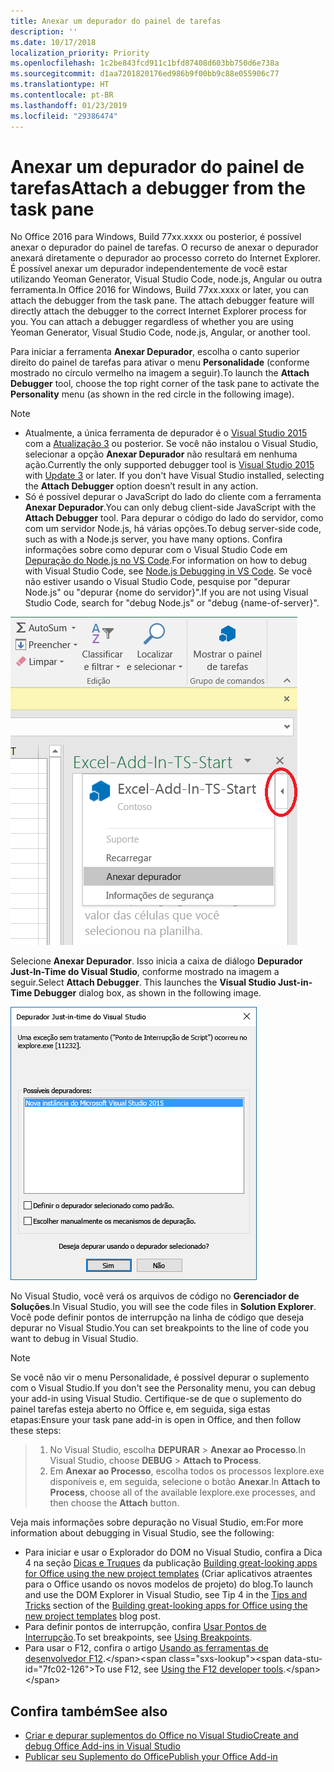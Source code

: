 ```yaml
---
title: Anexar um depurador do painel de tarefas
description: ''
ms.date: 10/17/2018
localization_priority: Priority
ms.openlocfilehash: 1c2be843fcd911c1bfd87408d603bb750d6e738a
ms.sourcegitcommit: d1aa7201820176ed986b9f00bb9c88e055906c77
ms.translationtype: HT
ms.contentlocale: pt-BR
ms.lasthandoff: 01/23/2019
ms.locfileid: "29386474"
---
```

# <a name="attach-a-debugger-from-the-task-pane"></a><span data-ttu-id="7fc02-102">Anexar um depurador do painel de tarefas</span><span class="sxs-lookup"><span data-stu-id="7fc02-102">Attach a debugger from the task pane</span></span>

<span data-ttu-id="7fc02-p101">No Office 2016 para Windows, Build 77xx.xxxx ou posterior, é possível anexar o depurador do painel de tarefas. O recurso de anexar o depurador anexará diretamente o depurador ao processo correto do Internet Explorer. É possível anexar um depurador independentemente de você estar utilizando Yeoman Generator, Visual Studio Code, node.js, Angular ou outra ferramenta.</span><span class="sxs-lookup"><span data-stu-id="7fc02-p101">In Office 2016 for Windows, Build 77xx.xxxx or later, you can attach the debugger from the task pane. The attach debugger feature will directly attach the debugger to the correct Internet Explorer process for you. You can attach a debugger regardless of whether you are using Yeoman Generator, Visual Studio Code, node.js, Angular, or another tool.</span></span> 

<span data-ttu-id="7fc02-106">Para iniciar a ferramenta **Anexar Depurador**, escolha o canto superior direito do painel de tarefas para ativar o menu **Personalidade** (conforme mostrado no círculo vermelho na imagem a seguir).</span><span class="sxs-lookup"><span data-stu-id="7fc02-106">To launch the **Attach Debugger** tool, choose the top right corner of the task pane to activate the **Personality** menu (as shown in the red circle in the following image).</span></span>   

> [!NOTE]
> - <span data-ttu-id="7fc02-p102">Atualmente, a única ferramenta de depurador é o [Visual Studio 2015](https://www.visualstudio.com/downloads/) com a [Atualização 3](https://msdn.microsoft.com/library/mt752379.aspx) ou posterior. Se você não instalou o Visual Studio, selecionar a opção **Anexar Depurador** não resultará em nenhuma ação.</span><span class="sxs-lookup"><span data-stu-id="7fc02-p102">Currently the only supported debugger tool is [Visual Studio 2015](https://www.visualstudio.com/downloads/) with [Update 3](https://msdn.microsoft.com/library/mt752379.aspx) or later. If you don't have Visual Studio installed, selecting the **Attach Debugger** option doesn’t result in any action.</span></span>   
> - <span data-ttu-id="7fc02-109">Só é possível depurar o JavaScript do lado do cliente com a ferramenta **Anexar Depurador**.</span><span class="sxs-lookup"><span data-stu-id="7fc02-109">You can only debug client-side JavaScript with the **Attach Debugger** tool.</span></span> <span data-ttu-id="7fc02-110">Para depurar o código do lado do servidor, como com um servidor Node.js, há várias opções.</span><span class="sxs-lookup"><span data-stu-id="7fc02-110">To debug server-side code, such as with a Node.js server, you have many options.</span></span> <span data-ttu-id="7fc02-111">Confira informações sobre como depurar com o Visual Studio Code em [Depuração do Node.js no VS Code](https://code.visualstudio.com/docs/nodejs/nodejs-debugging).</span><span class="sxs-lookup"><span data-stu-id="7fc02-111">For information on how to debug with Visual Studio Code, see [Node.js Debugging in VS Code](https://code.visualstudio.com/docs/nodejs/nodejs-debugging).</span></span> <span data-ttu-id="7fc02-112">Se você não estiver usando o Visual Studio Code, pesquise por "depurar Node.js" ou "depurar {nome do servidor}".</span><span class="sxs-lookup"><span data-stu-id="7fc02-112">If you are not using Visual Studio Code, search for "debug Node.js" or "debug {name-of-server}".</span></span>

![Captura de tela do menu Anexar Depurador](../images/attach-debugger.png)

<span data-ttu-id="7fc02-p104">Selecione **Anexar Depurador**. Isso inicia a caixa de diálogo **Depurador Just-In-Time do Visual Studio**, conforme mostrado na imagem a seguir.</span><span class="sxs-lookup"><span data-stu-id="7fc02-p104">Select **Attach Debugger**. This launches the **Visual Studio Just-in-Time Debugger** dialog box, as shown in the following image.</span></span> 

![Captura de tela da caixa de diálogo Depurador JIT do Visual Studio](../images/visual-studio-debugger.png)

<span data-ttu-id="7fc02-117">No Visual Studio, você verá os arquivos de código no **Gerenciador de Soluções**.</span><span class="sxs-lookup"><span data-stu-id="7fc02-117">In Visual Studio, you will see the code files in **Solution Explorer**.</span></span>   <span data-ttu-id="7fc02-118">Você pode definir pontos de interrupção na linha de código que deseja depurar no Visual Studio.</span><span class="sxs-lookup"><span data-stu-id="7fc02-118">You can set breakpoints to the line of code you want to debug in Visual Studio.</span></span>

> [!NOTE]
> <span data-ttu-id="7fc02-119">Se você não vir o menu Personalidade, é possível depurar o suplemento com o Visual Studio.</span><span class="sxs-lookup"><span data-stu-id="7fc02-119">If you don't see the Personality menu, you can debug your add-in using Visual Studio.</span></span> <span data-ttu-id="7fc02-120">Certifique-se de que o suplemento do painel tarefas esteja aberto no Office e, em seguida, siga estas etapas:</span><span class="sxs-lookup"><span data-stu-id="7fc02-120">Ensure your task pane add-in is open in Office, and then follow these steps:</span></span>

> 1. <span data-ttu-id="7fc02-121">No Visual Studio, escolha **DEPURAR** > **Anexar ao Processo**.</span><span class="sxs-lookup"><span data-stu-id="7fc02-121">In Visual Studio, choose **DEBUG** > **Attach to Process**.</span></span>
> 2. <span data-ttu-id="7fc02-122">Em **Anexar ao Processo**, escolha todos os processos Iexplore.exe disponíveis e, em seguida, selecione o botão **Anexar**.</span><span class="sxs-lookup"><span data-stu-id="7fc02-122">In **Attach to Process**, choose all of the available Iexplore.exe processes, and then choose the **Attach** button.</span></span>

<span data-ttu-id="7fc02-123">Veja mais informações sobre depuração no Visual Studio, em:</span><span class="sxs-lookup"><span data-stu-id="7fc02-123">For more information about debugging in Visual Studio, see the following:</span></span>

-   <span data-ttu-id="7fc02-124">Para iniciar e usar o Explorador do DOM no Visual Studio, confira a Dica 4 na seção [Dicas e Truques](https://blogs.msdn.microsoft.com/officeapps/2013/04/16/building-great-looking-apps-for-office-using-the-new-project-templates/#tips_tricks) da publicação [Building great-looking apps for Office using the new project templates](https://blogs.msdn.microsoft.com/officeapps/2013/04/16/building-great-looking-apps-for-office-using-the-new-project-templates) (Criar aplicativos atraentes para o Office usando os novos modelos de projeto) do blog.</span><span class="sxs-lookup"><span data-stu-id="7fc02-124">To launch and use the DOM Explorer in Visual Studio, see Tip 4 in the [Tips and Tricks](https://blogs.msdn.microsoft.com/officeapps/2013/04/16/building-great-looking-apps-for-office-using-the-new-project-templates/#tips_tricks) section of the [Building great-looking apps for Office using the new project templates](https://blogs.msdn.microsoft.com/officeapps/2013/04/16/building-great-looking-apps-for-office-using-the-new-project-templates) blog post.</span></span>
-   <span data-ttu-id="7fc02-125">Para definir pontos de interrupção, confira [Usar Pontos de Interrupção](https://docs.microsoft.com/visualstudio/debugger/using-breakpoints?view=vs-2015).</span><span class="sxs-lookup"><span data-stu-id="7fc02-125">To set breakpoints, see [Using Breakpoints](https://docs.microsoft.com/visualstudio/debugger/using-breakpoints?view=vs-2015).</span></span>
-   <span data-ttu-id="7fc02-126">Para usar o F12, confira o artigo [Usando as ferramentas de desenvolvedor F12](https://docs.microsoft.com/previous-versions/windows/internet-explorer/ie-developer/samples/bg182326(v=vs.85)).</span><span class="sxs-lookup"><span data-stu-id="7fc02-126">To use F12, see [Using the F12 developer tools](https://docs.microsoft.com/previous-versions/windows/internet-explorer/ie-developer/samples/bg182326(v=vs.85)).</span></span>

## <a name="see-also"></a><span data-ttu-id="7fc02-127">Confira também</span><span class="sxs-lookup"><span data-stu-id="7fc02-127">See also</span></span>

- [<span data-ttu-id="7fc02-128">Criar e depurar suplementos do Office no Visual Studio</span><span class="sxs-lookup"><span data-stu-id="7fc02-128">Create and debug Office Add-ins in Visual Studio</span></span>](../develop/create-and-debug-office-add-ins-in-visual-studio.md)
- [<span data-ttu-id="7fc02-129">Publicar seu Suplemento do Office</span><span class="sxs-lookup"><span data-stu-id="7fc02-129">Publish your Office Add-in</span></span>](../publish/publish.md)
